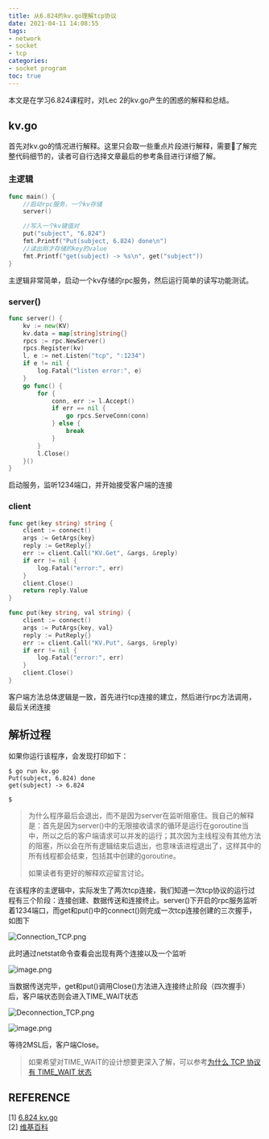 ```yaml
---
title: 从6.824的kv.go理解tcp协议
date: 2021-04-11 14:08:55
tags:
- network
- socket
- tcp
categories:
- socket program
toc: true
---
```


本文是在学习6.824课程时，对Lec 2的kv.go产生的困惑的解释和总结。
<!-- more -->

## kv.go
首先对kv.go的情况进行解释。这里只会取一些重点片段进行解释，需要了解完整代码细节的，读者可自行选择文章最后的参考条目进行详细了解。

### 主逻辑
```go
func main() {
    //启动rpc服务，一个kv存储
    server() 

    //写入一个kv键值对
    put("subject", "6.824")
    fmt.Printf("Put(subject, 6.824) done\n")
    //读出刚才存储的key的value
    fmt.Printf("get(subject) -> %s\n", get("subject"))
}
```
主逻辑非常简单，启动一个kv存储的rpc服务，然后运行简单的读写功能测试。

### server()
```go
func server() {
    kv := new(KV)
    kv.data = map[string]string{}
    rpcs := rpc.NewServer()
    rpcs.Register(kv)
    l, e := net.Listen("tcp", ":1234")
    if e != nil {
        log.Fatal("listen error:", e)
    }
    go func() {
        for {
            conn, err := l.Accept()
            if err == nil {
                go rpcs.ServeConn(conn)
            } else {
                break
            }
        }
        l.Close()
    }()
}
```
启动服务，监听1234端口，并开始接受客户端的连接

### client
```go
func get(key string) string {
    client := connect()
    args := GetArgs{key}
    reply := GetReply{}
    err := client.Call("KV.Get", &args, &reply)
    if err != nil {
        log.Fatal("error:", err)
    }
    client.Close()
    return reply.Value
}

func put(key string, val string) {
    client := connect()
    args := PutArgs{key, val}
    reply := PutReply{}
    err := client.Call("KV.Put", &args, &reply)
    if err != nil {
        log.Fatal("error:", err)
    }
    client.Close()
}
```
客户端方法总体逻辑是一致，首先进行tcp连接的建立，然后进行rpc方法调用，最后关闭连接

## 解析过程
如果你运行该程序，会发现打印如下：
```
$ go run kv.go
Put(subject, 6.824) done
get(subject) -> 6.824

$
```
> 为什么程序最后会退出，而不是因为server在监听阻塞住。我自己的解释是：首先是因为server()中的无限接收请求的循环是运行在goroutine当中，所以之后的客户端请求可以并发的运行；其次因为主线程没有其他方法的阻塞，所以会在所有逻辑结束后退出，也意味该进程退出了，这样其中的所有线程都会结束，包括其中创建的goroutine。
> 
> 如果读者有更好的解释欢迎留言讨论。

在该程序的主逻辑中，实际发生了两次tcp连接，我们知道一次tcp协议的运行过程有三个阶段：连接创建、数据传送和连接终止。server()下开启的rpc服务监听着1234端口，而get和put()中的connect()则完成一次tcp连接创建的三次握手，如图下

![Connection_TCP.png](https://i.loli.net/2021/04/11/qBcVlTjmay8PdsX.png)

此时通过netstat命令查看会出现有两个连接以及一个监听  

![image.png](https://i.loli.net/2021/04/11/a7CvRZsMGj9dTbq.png)

当数据传送完毕，get和put()调用Close()方法进入连接终止阶段（四次握手）后，客户端状态则会进入TIME_WAIT状态

![Deconnection_TCP.png](https://i.loli.net/2021/04/11/5b6XhAoYGQkCwDZ.png)

![image.png](https://i.loli.net/2021/04/11/LqDOcPjM27Q6eXC.png)

等待2MSL后，客户端Close。

> 如果希望对TIME_WAIT的设计想要更深入了解，可以参考[为什么 TCP 协议有 TIME_WAIT 状态](https://draveness.me/whys-the-design-tcp-time-wait/)

## REFERENCE
[1] [6.824 kv.go](http://nil.csail.mit.edu/6.824/2020/notes/kv.go)  
[2] [维基百科](https://zh.wikipedia.org/wiki/%E4%BC%A0%E8%BE%93%E6%8E%A7%E5%88%B6%E5%8D%8F%E8%AE%AE)  

